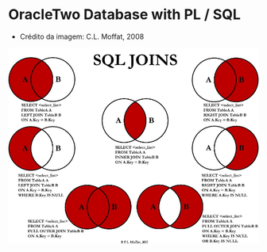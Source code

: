# OracleTwo Database with PL / SQL

* Crédito da imagem: C.L. Moffat, 2008

![alt text](https://github.com/Brenomorais/plsql/blob/master/OracleTwo/image.jpg)
